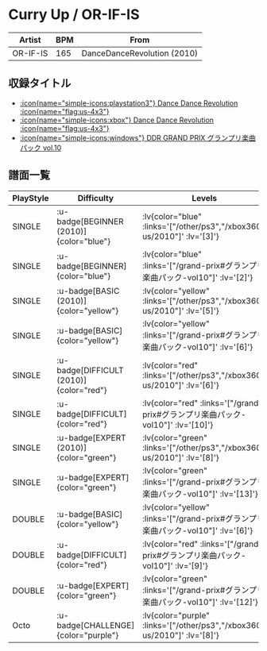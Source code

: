 # Curry Up / OR-IF-IS

|Artist|BPM|From|
|------|---|----|
|OR-IF-IS|165|DanceDanceRevolution (2010)|

## 収録タイトル

- [ :icon{name="simple-icons:playstation3"} Dance Dance Revolution :icon{name="flag:us-4x3"} ](/other/ps3)
- [ :icon{name="simple-icons:xbox"} Dance Dance Revolution :icon{name="flag:us-4x3"} ](/xbox360-us/2010)
- [ :icon{name="simple-icons:windows"} DDR GRAND PRIX グランプリ楽曲パック vol.10](/grand-prix#グランプリ楽曲パック-vol10)

## 譜面一覧

|PlayStyle|Difficulty|Levels|Notes|Movie|
|---------|----------|------|-----|-----|
|SINGLE| :u-badge[BEGINNER (2010)]{color="blue"} | :lv{color="blue" :links='["/other/ps3","/xbox360-us/2010"]' :lv='[3]'} |138/0||
|SINGLE| :u-badge[BEGINNER]{color="blue"} | :lv{color="blue" :links='["/grand-prix#グランプリ楽曲パック-vol10"]' :lv='[2]'} |68/5||
|SINGLE| :u-badge[BASIC (2010)]{color="yellow"} | :lv{color="yellow" :links='["/other/ps3","/xbox360-us/2010"]' :lv='[5]'} |159/26||
|SINGLE| :u-badge[BASIC]{color="yellow"} | :lv{color="yellow" :links='["/grand-prix#グランプリ楽曲パック-vol10"]' :lv='[6]'} |159/9||
|SINGLE| :u-badge[DIFFICULT (2010)]{color="red"} | :lv{color="red" :links='["/other/ps3","/xbox360-us/2010"]' :lv='[6]'} |236/6||
|SINGLE| :u-badge[DIFFICULT]{color="red"} | :lv{color="red" :links='["/grand-prix#グランプリ楽曲パック-vol10"]' :lv='[10]'} |209/101||
|SINGLE| :u-badge[EXPERT (2010)]{color="green"} | :lv{color="green" :links='["/other/ps3","/xbox360-us/2010"]' :lv='[8]'} |320/20||
|SINGLE| :u-badge[EXPERT]{color="green"} | :lv{color="green" :links='["/grand-prix#グランプリ楽曲パック-vol10"]' :lv='[13]'} |318/31||
|DOUBLE| :u-badge[BASIC]{color="yellow"} | :lv{color="yellow" :links='["/grand-prix#グランプリ楽曲パック-vol10"]' :lv='[6]'} |159/10||
|DOUBLE| :u-badge[DIFFICULT]{color="red"} | :lv{color="red" :links='["/grand-prix#グランプリ楽曲パック-vol10"]' :lv='[9]'} |190/106||
|DOUBLE| :u-badge[EXPERT]{color="green"} | :lv{color="green" :links='["/grand-prix#グランプリ楽曲パック-vol10"]' :lv='[12]'} |272/37||
|Octo| :u-badge[CHALLENGE]{color="purple"} | :lv{color="purple" :links='["/other/ps3","/xbox360-us/2010"]' :lv='[8]'} |||
